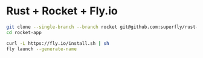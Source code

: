 # Rust + Rocket + Fly.io

```sh
git clone --single-branch --branch rocket git@github.com:superfly/rust-templates.git rocket-app
cd rocket-app
```

```sh
curl -L https://fly.io/install.sh | sh
fly launch --generate-name
```